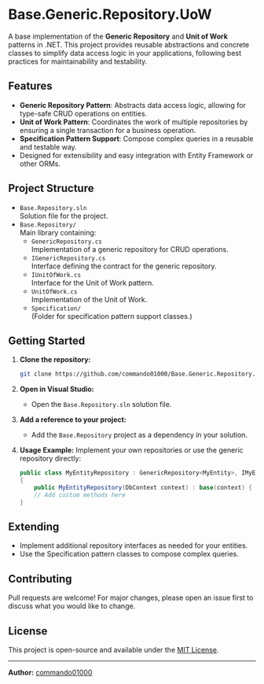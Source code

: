 # Base.Generic.Repository.UoW

A base implementation of the **Generic Repository** and **Unit of Work** patterns in .NET. This project provides reusable abstractions and concrete classes to simplify data access logic in your applications, following best practices for maintainability and testability.

## Features

- **Generic Repository Pattern**: Abstracts data access logic, allowing for type-safe CRUD operations on entities.
- **Unit of Work Pattern**: Coordinates the work of multiple repositories by ensuring a single transaction for a business operation.
- **Specification Pattern Support**: Compose complex queries in a reusable and testable way.
- Designed for extensibility and easy integration with Entity Framework or other ORMs.

## Project Structure

- `Base.Repository.sln`  
  Solution file for the project.
- `Base.Repository/`  
  Main library containing:
  - `GenericRepository.cs`  
    Implementation of a generic repository for CRUD operations.
  - `IGenericRepository.cs`  
    Interface defining the contract for the generic repository.
  - `IUnitOfWork.cs`  
    Interface for the Unit of Work pattern.
  - `UnitOfWork.cs`  
    Implementation of the Unit of Work.
  - `Specification/`  
    (Folder for specification pattern support classes.)

## Getting Started

1. **Clone the repository:**
   ```sh
   git clone https://github.com/commando01000/Base.Generic.Repository.UoW.git
   ```

2. **Open in Visual Studio:**
   - Open the `Base.Repository.sln` solution file.

3. **Add a reference to your project:**
   - Add the `Base.Repository` project as a dependency in your solution.

4. **Usage Example:**
   Implement your own repositories or use the generic repository directly:
   ```csharp
   public class MyEntityRepository : GenericRepository<MyEntity>, IMyEntityRepository
   {
       public MyEntityRepository(DbContext context) : base(context) { }
       // Add custom methods here
   }
   ```

## Extending

- Implement additional repository interfaces as needed for your entities.
- Use the Specification pattern classes to compose complex queries.

## Contributing

Pull requests are welcome! For major changes, please open an issue first to discuss what you would like to change.

## License

This project is open-source and available under the [MIT License](LICENSE).

---

**Author:** [commando01000](https://github.com/commando01000)
